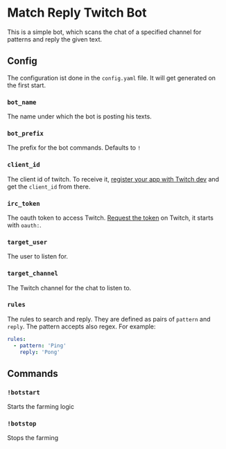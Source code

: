 # Match Reply Twitch Bot

This is a simple bot, which scans the chat of a specified channel for patterns and reply the given text.

## Config

The configuration ist done in the `config.yaml` file. It will get generated on the first start.

### `bot_name`
The name under which the bot is posting his texts.

### `bot_prefix`
The prefix for the bot commands. Defaults to `!`

### `client_id`
The client id of twitch.
To receive it, [register your app with Twitch dev](https://dev.twitch.tv/console/apps/create) and get the `client_id` from there.

### `irc_token`
The oauth token to access Twitch.
[Request the token](https://twitchapps.com/tmi/) on Twitch, it starts with `oauth:`.

### `target_user`
The user to listen for.

### `target_channel`
The Twitch channel for the chat to listen to.

### `rules`
The rules to search and reply. They are defined as pairs of `pattern` and `reply`. The pattern accepts also regex.
For example:
```yaml
rules:
  - pattern: 'Ping'
    reply: 'Pong'
```

## Commands

### `!botstart`

Starts the farming logic

### `!botstop`

Stops the farming
